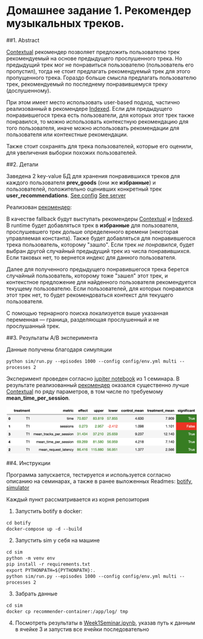 # Домашнее задание 1. Рекомендер музыкальных треков.

##1. Abstract

[Contextual](botify/botify/recommenders/contextual.py) рекомендер позволяет предложить пользователю трек рекомендуемый на основе предыдущего прослушенного трека. Но предыдущий трек мог не понравиться пользователю (пользователь его пропустил), тогда не стоит предлагать рекомендуемый трек для этого пропущенного трека. Гораздо больше смысла предлагать пользователю трек, рекомендуемый по последнему понравившемуся треку (дослушенному).

При этом имеет место использовать user-based подход, частично реализованный в рекомендере [Indexed](botify/botify/recommenders/indexed.py). Если для предыдущего понравившегося трека есть пользователи, для которых этот трек также понравился, то можно использовать контекстную рекомендацию для того пользователя, иначе можно использовать рекомендации для пользователя или контекстные рекомендации.

Также стоит сохранять для трека пользователей, которые его оценили, для увеличения выборки похожих пользователей. 

##2. Детали

Заведена 2 key-value БД для хранения понравившихся треков для каждого пользователя **prev_goods** (они же **избранные**) и пользователей, положительно оценивших конкретный трек **user_recommendations**. [See config](botify/botify/config.json) [See server](botify/botify/server.py)

Реализован [рекомендер](botify/botify/recommenders/mega_recommender.py):

В качестве fallback будут выступать рекомендеры [Contextual](botify/botify/recommenders/contextual.py) и [Indexed](botify/botify/recommenders/indexed.py). В runtime будет добавляться трек в **избранные** для пользователя, прослушевшего трек дольше определенного времени (некоторая управляемая константа). Также будет добавляться для понравившегося трека пользователь, которому "зашло". Если трек *не понравился*, будет выбран другой случайный предыдущий трек из числа понравившихся. Если таковых нет, то вернется индекс для данного пользователя. 

Далее для полученного предыдущего понравившегося трека берется случайный пользователь, которому тоже "зашел" этот трек, и контекстное предложение для найденного пользователя рекомендуется текущему пользователю. Если пользователей, для которых понравился этот трек нет, то будет рекомендоваться контекст для текущего пользователя.

С помощью тернарного поиска локализуется выше указанная переменная — граница, разделяющая прослушенный и не прослушанный трек. 

##3. Результаты A/B эксперимента

Данные получены благодаря симуляции
```
python sim/run.py --episodes 1000 --config config/env.yml multi --processes 2
```

Эксперимент проведен согласно [jupiter notebook](jupyter/Week1Seminar.ipynb) из 1 семинара. В результате реализованный [рекомендер](botify/botify/recommenders/mega_recommender.py) оказался существенно лучше [Contextual](botify/botify/recommenders/contextual.py) по ряду параметров, в том числе по требуемому **mean_time_per_session**.

![Результат](results.png)

##4. Инструкции

Программа запускается, тестируется и используется согласно описанию на семинарах, а также в ранее выложенных Readmes: [botify](botify/README.md), [simulator](sim/README.md)

Каждый пункт рассматривается из корня репозитория

1. Запустить botify в docker: 
```
cd botify
docker-compose up -d --build
```
2. Запустить sim у себя на машине
```
cd sim
python -m venv env
pip install -r requirements.txt
export PYTHONPATH=${PYTHONPATH}:.
python sim/run.py --episodes 1000 --config config/env.yml multi --processes 2
```
3. Забрать данные
```
cd sim
docker cp recommender-container:/app/log/ tmp
```
4. Посмотреть результаты в [Week1Seminar.ipynb](jupyter/Week1Seminar.ipynb), указав путь к данным в ячейке 3 и запустив все ячейки последовательно